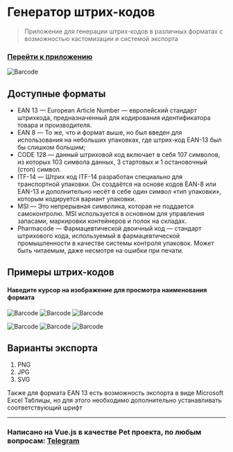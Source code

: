 # Генератор штрих-кодов
> Приложение для генерации штрих-кодов в различных форматах с возможностью кастомизации и системой экспорта
### [Перейти к приложению](https://post-apocalypse.github.io/barcode-gen-app/dist/) ###
![Barcode](https://github.com/post-apocalypse/barcode-gen-app/blob/master/dist/img/icons/android-chrome-maskable-192x192.webp?raw=true, 'Barcode')

## Доступные форматы
- EAN 13 — European Article Number — европейский стандарт штрихкода, предназначенный для кодирования идентификатора товара и производителя.
- EAN 8 — То же, что и формат выше, но был введен для использования на небольших упаковках, где штрих-код EAN-13 был бы слишком большим;
- CODE 128 — данный штриховой код включает в себя 107 символов, из которых 103 символа данных, 3 стартовых и 1 остановочный (стоп) символ.
- ITF-14 — Штрих код ITF-14 разработан специально для транспортной упаковки. Он создаётся на основе кодов EAN-8 или EAN-13 и дополнительно несёт в себе один символ «тип упаковки», которым кодируется вариант упаковки.
- MSI — Это непрерывная символика, которая не поддается самоконтролю. MSI используется в основном для управления запасами, маркировки контейнеров и полок на складах.
- Pharmacode — Фармацевтической двоичный код — стандарт штрихового кода, используемый в фармацевтической промышленности в качестве системы контроля упаковок. Может быть читаемым, даже несмотря на ошибки при печати.

## Примеры штрих-кодов
#### Наведите курсор на изображение для просмотра наименования формата 

![Barcode](https://github.com/post-apocalypse/barcode-gen-app/blob/master/src/assets/img/barcode-examples/ean13.webp?raw=true, 'EAN 13')
![Barcode](https://github.com/post-apocalypse/barcode-gen-app/blob/master/src/assets/img/barcode-examples/ean8.webp?raw=true, 'EAN 8')
![Barcode](https://github.com/post-apocalypse/barcode-gen-app/blob/master/src/assets/img/barcode-examples/code128.webp?raw=true, 'CODE 128')

![Barcode](https://github.com/post-apocalypse/barcode-gen-app/blob/master/src/assets/img/barcode-examples/itf14.webp?raw=true, 'ITF-14')
![Barcode](https://github.com/post-apocalypse/barcode-gen-app/blob/master/src/assets/img/barcode-examples/msi.webp?raw=true, 'MSI')
![Barcode](https://github.com/post-apocalypse/barcode-gen-app/blob/master/src/assets/img/barcode-examples/pharmacode.webp?raw=true, 'Pharmacode')

## Варианты экспорта
1. PNG
2. JPG
3. SVG

Также для формата EAN 13 есть возможность экспорта в виде Microsoft Excel Таблицы, но для этого необходимо дополнительно устанавливать соответствующий шрифт

___
### Написано на Vue.js в качестве Pet проекта, по любым вопросам: [Telegram](https://t.me/apocalypsecore)
